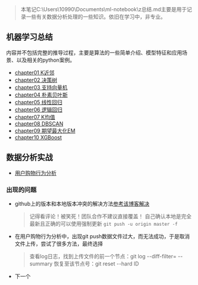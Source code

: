 > 本笔记C:\Users\10990\Documents\ml-notebook\z总结.md主要是用于记录一些有关数据分析处理的一些知识。依旧在学习中，非专业。

## 机器学习总结

内容并不包括完整的推导过程，主要是算法的一些简单介绍、模型特征和应用场景、以及相关的python案例。
* [chapter01 K近邻](https://github.com/Gipbear/data-analysis/blob/master/%E6%9C%BA%E5%99%A8%E5%AD%A6%E4%B9%A0%E6%80%BB%E7%BB%93/ch01_K%E8%BF%91%E9%82%BB%E7%AE%97%E6%B3%95.ipynb)
* [chapter02 决策树](https://github.com/Gipbear/data-analysis/blob/master/%E6%9C%BA%E5%99%A8%E5%AD%A6%E4%B9%A0%E6%80%BB%E7%BB%93/ch02_%E5%86%B3%E7%AD%96%E6%A0%91.ipynb)
* [chapter03 支持向量机](https://github.com/Gipbear/data-analysis/blob/master/%E6%9C%BA%E5%99%A8%E5%AD%A6%E4%B9%A0%E6%80%BB%E7%BB%93/ch03_%E6%94%AF%E6%8C%81%E5%90%91%E9%87%8F%E6%9C%BASVM.ipynb)
* [chapter04 朴素贝叶斯](https://github.com/Gipbear/data-analysis/blob/master/%E6%9C%BA%E5%99%A8%E5%AD%A6%E4%B9%A0%E6%80%BB%E7%BB%93/ch04_%E6%9C%B4%E7%B4%A0%E8%B4%9D%E5%8F%B6%E6%96%AF.ipynb)
* [chapter05 线性回归](https://github.com/Gipbear/data-analysis/blob/master/%E6%9C%BA%E5%99%A8%E5%AD%A6%E4%B9%A0%E6%80%BB%E7%BB%93/ch05_%E7%BA%BF%E6%80%A7%E5%9B%9E%E5%BD%92.ipynb)
* [chapter06 逻辑回归](https://github.com/Gipbear/data-analysis/blob/master/%E6%9C%BA%E5%99%A8%E5%AD%A6%E4%B9%A0%E6%80%BB%E7%BB%93/ch06_%E9%80%BB%E8%BE%91%E5%9B%9E%E5%BD%92LR.ipynb)
* [chapter07 K均值](https://github.com/Gipbear/data-analysis/blob/master/%E6%9C%BA%E5%99%A8%E5%AD%A6%E4%B9%A0%E6%80%BB%E7%BB%93/ch07_k%E5%9D%87%E5%80%BCKmeans.ipynb)
* [chapter08 DBSCAN](https://github.com/Gipbear/data-analysis/blob/master/%E6%9C%BA%E5%99%A8%E5%AD%A6%E4%B9%A0%E6%80%BB%E7%BB%93/ch08_DBSCAN%E8%81%9A%E7%B1%BB.ipynb)
* [chapter09 期望最大化EM](https://github.com/Gipbear/data-analysis/blob/master/%E6%9C%BA%E5%99%A8%E5%AD%A6%E4%B9%A0%E6%80%BB%E7%BB%93/ch09_%E6%9C%9F%E6%9C%9B%E6%9C%80%E5%A4%A7%E5%8C%96EM.ipynb)
* [chapter10 XGBoost](https://github.com/Gipbear/data-analysis/blob/master/%E6%9C%BA%E5%99%A8%E5%AD%A6%E4%B9%A0%E6%80%BB%E7%BB%93/ch10_GBDT-Xgboost.ipynb)

## 数据分析实战

* [用户购物行为分析](https://github.com/Gipbear/data-analysis/blob/master/%E6%95%B0%E6%8D%AE%E5%88%86%E6%9E%90%E5%AE%9E%E6%88%98/%E7%94%A8%E6%88%B7%E8%B4%AD%E7%89%A9%E8%A1%8C%E4%B8%BA/%E7%94%A8%E6%88%B7%E8%B4%AD%E7%89%A9%E8%A1%8C%E4%B8%BA%E5%88%86%E6%9E%90.ipynb)


### 出现的问题

* github上的版本和本地版本冲突的解决方法[参考该博客解决](https://blog.csdn.net/shiren1118/article/details/7761203)
    > 记得看评论！被笑死！团队合作不建议直接覆盖！
    > 自己确认本地是完全最新且正确的可以使用强制更新 `git push -u origin master -f `
    
* 在用户购物行为分析中，出现git push数据文件过大，而无法成功，于是取消文件上传，尝试了很多方法，最终选择
    > 查看log日志，找到上传文件的前一个节点：git log --diff-filter= --summary
    > 恢复至该节点号：git reset --hard ID

* 下一个